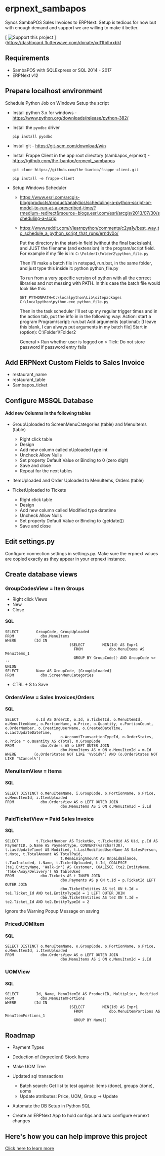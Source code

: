 # erpnext_sambapos 
Syncs SambaPOS Sales Invoices to ERPNext. Setup is tedious for now but with enough demand and support we are willing to make it better.


[
![Support this project](https://github.com/the-bantoo/erpnext_sambapos/blob/master/Support.png)
]
(https://dashboard.flutterwave.com/donate/xdf1tblhrxbk)


## Requirements
- SambaPOS with SQLExpress or SQL 2014 - 2017
- ERPNext v12

## Prepare localhost environment





Schedule Python Job on Windows
Setup the script
- Install python 3.x for windows - https://www.python.org/downloads/release/python-382/
- Install the `pyodbc` driver

	```
	pip install pyodbc
	```
	
- Install git - https://git-scm.com/download/win
- Install Frappe Client in the app root directory (sambapos_erpnext) - https://github.com/the-bantoo/erpnext_sambapos 
	
	```
	git clone https://github.com/the-bantoo/frappe-client.git
	```
	
	```
	pip install -e frappe-client
	```
	
- Setup Windows Scheduler 
	- https://www.esri.com/arcgis-blog/products/product/analytics/scheduling-a-python-script-or-model-to-run-at-a-prescribed-time/?rmedium=redirect&rsource=blogs.esri.com/esri/arcgis/2013/07/30/scheduling-a-scrip
	- https://www.reddit.com/r/learnpython/comments/c2ya1y/best_way_to_schedule_a_python_script_that_runs/erndv0o/

		Put the directory in the start-in field (without the final backslash), and JUST the filename (and extension) in the program/script field.
		For example if my file is in:
		`C:\Folder1\Folder2\python_file.py`

		Then I'll make a batch file in notepad, run.bat, in the same folder, and just type this inside it:
		python python_file.py

		To run from a very specific version of python with all the correct libraries and not messing with PATH. In this case the batch file would look like this:
		```
		SET PYTHONPATH=C:\localpython\Lib\sitepackages
		C:\localpython\python.exe python_file.py
		```


		Then in the task scheduler I'll set up my regular trigger times and in the action tab, put the info in in the following way:
		Action: start a program
		Program/script: run.bat
		Add arguments (optional): [I leave this blank, I can always put arguments in my batch file]
		Start in (option): C:\Folder1\Folder2

		General > Run whether user is logged on > Tick: Do not store password if password entry fails

## Add ERPNext Custom Fields to Sales Invoice
- restaurant_name
- restaurant_table
- Sambapos_ticket

## Configure MSSQL Database
#### Add new Columns in the following tables
- GroupUploaded to ScreenMenuCategories (table) and MenuItems (table)
  - Right click table
  - Design
  - Add new column called xUploaded type int
  - Uncheck Allow Nulls
  - Set property Default Value or Binding to 0 (zero digit) 
  - Save and close
  - Repeat for the next tables
  
- ItemUploaded and Order Uploaded to MenuItems, Orders (table)
- TicketUploaded to Tickets
  - Right click table
  - Design
  - Add new column called Modified type datetime
  - Uncheck Allow Nulls
  - Set property Default Value or Binding to (getdate())
  - Save and close

## Edit settings.py
Configure connection settings in settings.py. Make sure the erpnext values are copied exactly as they appear in your erpnext instance. 
	
## Create database views
### GroupCodesView = Item Groups
- Right click Views
- New
- Close

#### SQL

```
SELECT        GroupCode, GroupUploaded
FROM            dbo.MenuItems
WHERE        (Id IN
                             (SELECT        MIN(Id) AS Expr1
                               FROM            dbo.MenuItems AS MenuItems_1
                               GROUP BY GroupCode)) AND GroupCode <> ''
UNION
SELECT        Name AS GroupCode, [GroupUploaded]
FROM            dbo.ScreenMenuCategories
```

- CTRL + S to Save


### OrdersView = Sales Invoices/Orders
#### SQL
		
```
SELECT        o.Id AS OrderID, o.Id, o.TicketId, o.MenuItemId, o.MenuItemName, o.PortionName, o.Price, o.Quantity, o.PortionCount, o.OrderNumber, o.CreatingUserName, o.CreatedDateTime, o.LastUpdateDateTime, 
                         o.AccountTransactionTypeId, o.OrderStates, o.Price * o.Quantity AS oTotal, m.GroupCode
FROM            dbo.Orders AS o LEFT OUTER JOIN
                         dbo.MenuItems AS m ON o.MenuItemId = m.Id
WHERE        (o.OrderStates NOT LIKE '%Void%') AND (o.OrderStates NOT LIKE '%Cancel%')
```


### MenuItemView = Items
#### SQL 

```
SELECT DISTINCT o.MenuItemName, i.GroupCode, o.PortionName, o.Price, o.MenuItemId, i.ItemUploaded
FROM            dbo.OrdersView AS o LEFT OUTER JOIN
                         dbo.MenuItems AS i ON o.MenuItemId = i.Id
```




### PaidTicketView = Paid Sales Invoice
#### SQL

```
SELECT        t.TicketNumber AS TicketNo, t.TicketUid AS Uid, p.Id AS PaymentID, p.Name AS PaymentType, CONVERT(varchar(30), t.LastUpdateTime) AS Modified, t.LastModifiedUserName AS SalesPerson, t.Note, t.TotalAmount AS TotalPaid, 
                         t.RemainingAmount AS UnpaidBalance, t.TaxIncluded, t.Name, t.TicketUploaded, t.Id, COALESCE (te1.EntityName, 'Walk-in') AS Customer, COALESCE (te2.EntityName, 'Take-Away/Delivery') AS TableUsed
FROM            dbo.Tickets AS t INNER JOIN
                         dbo.Payments AS p ON t.Id = p.TicketId LEFT OUTER JOIN
                         dbo.TicketEntities AS te1 ON t.Id = te1.Ticket_Id AND te1.EntityTypeId = 1 LEFT OUTER JOIN
                         dbo.TicketEntities AS te2 ON t.Id = te2.Ticket_Id AND te2.EntityTypeId = 2
```



Ignore the Warning Popup Message on saving

### PricedUOMItem
#### SQL

```
SELECT DISTINCT o.MenuItemName, o.GroupCode, o.PortionName, o.Price, o.MenuItemId, i.ItemUploaded
FROM            dbo.OrdersView AS o LEFT OUTER JOIN
                         dbo.MenuItems AS i ON o.MenuItemId = i.Id
```

### UOMView
#### SQL

```
SELECT        Id, Name, MenuItemId AS ProductID, Multiplier, Modified
FROM            dbo.MenuItemPortions
WHERE        (Id IN
                             (SELECT        MIN(Id) AS Expr1
                               FROM            dbo.MenuItemPortions AS MenuItemPortions_1
                               GROUP BY Name))
```


## Roadmap
- Payment Types
- Deduction of (ingredient) Stock Items
- Make UOM Tree
- Updated sql transactions
	- Batch search: Get list to test against: items (done), groups (done), uoms
	- Update atrributes: Price, UOM, Group -> Update

- Automate the DB Setup in Python SQL
- Create an ERPNext App to hold configs and auto configure erpnext changes

## Here's how you can help improve this project
[Click here to learn more](https://thebantoo.com/blog/general/crowdsourced-development-support)
